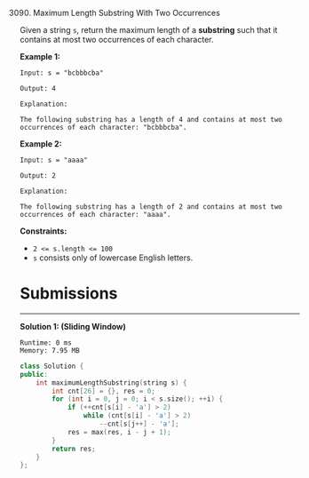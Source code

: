 3090. Maximum Length Substring With Two Occurrences

Given a string `s`, return the maximum length of a **substring**  such that it contains at most two occurrences of each character.
 

**Example 1:**
```
Input: s = "bcbbbcba"

Output: 4

Explanation:

The following substring has a length of 4 and contains at most two occurrences of each character: "bcbbbcba".
```

**Example 2:**
```
Input: s = "aaaa"

Output: 2

Explanation:

The following substring has a length of 2 and contains at most two occurrences of each character: "aaaa".
```

**Constraints:**

* `2 <= s.length <= 100`
* `s` consists only of lowercase English letters.

# Submissions
---
**Solution 1: (Sliding Window)**
```
Runtime: 0 ms
Memory: 7.95 MB
```
```c++
class Solution {
public:
    int maximumLengthSubstring(string s) {
        int cnt[26] = {}, res = 0;
        for (int i = 0, j = 0; i < s.size(); ++i) {
            if (++cnt[s[i] - 'a'] > 2)
                while (cnt[s[i] - 'a'] > 2)
                    --cnt[s[j++] - 'a'];
            res = max(res, i - j + 1);
        }
        return res;
    }
};
```

